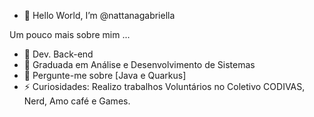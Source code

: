 - 👋 Hello World, I’m @nattanagabriella

Um pouco mais sobre mim ...
- 👯 Dev. Back-end
- 🔭 Graduada em Análise e Desenvolvimento de Sistemas
- 💬 Pergunte-me sobre [Java e Quarkus]
- ⚡ Curiosidades: Realizo trabalhos Voluntários no Coletivo CODIVAS, Nerd, Amo café e Games.
